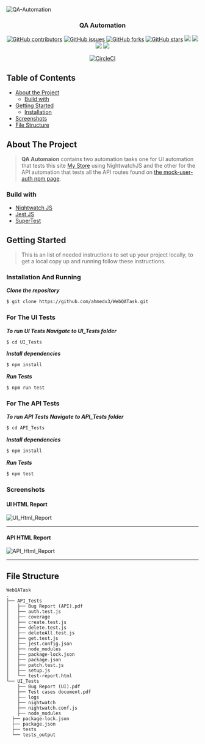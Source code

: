 
![QA-Automation](https://github.com/ahmedx3/WebQATask/assets/45081989/7e328c0f-f4c3-40f0-934d-90f4d3f5b155)

<h3 align="center">QA Automation</h3>

<div align="center">

[![GitHub contributors](https://img.shields.io/github/contributors/ahmedx3/WebQATask)](https://github.com/ahmedx3/WebQATask/contributors)
[![GitHub issues](https://img.shields.io/github/issues/ahmedx3/WebQATask)](https://github.com/ahmedx3/WebQATask/issues)
[![GitHub forks](https://img.shields.io/github/forks/ahmedx3/WebQATask)](https://github.com/ahmedx3/WebQATask/network)
[![GitHub stars](https://img.shields.io/github/stars/ahmedx3/WebQATask)](https://github.com/ahmedx3/WebQATask/stargazers)
<img src="https://img.shields.io/github/languages/count/ahmedx3/WebQATask" />
<img src="https://img.shields.io/github/languages/top/ahmedx3/WebQATask" />
<img src="https://img.shields.io/github/languages/code-size/ahmedx3/WebQATask" />
<img src="https://img.shields.io/github/issues-pr-raw/ahmedx3/WebQATask" />

[![CircleCI](https://circleci.com/gh/ahmedx3/WebQATask.svg?style=shield)](https://circleci.com/gh/ahmedx3/WebQATask)

</div>

## Table of Contents

- [About the Project](#about-the-project)
  - [Build with](#build-with)
- [Getting Started](#getting-started)
  - [Installation](#Installation-And-Running)
- [Screenshots](#screenshots)
- [File Structure](#file-structure)

## About The Project
> **QA Automaion** contains two automation tasks one for UI automation that tests this site [My Store](multiformis.com) using NightwatchJS and the other for the API automation that tests all the API routes found on [the mock-user-auth npm page](https://www.npmjs.com/package/mock-user-auth).

### Build with
- [Nightwatch JS](https://nightwatchjs.org/)
- [Jest JS](https://jestjs.io/)
- [SuperTest](https://www.npmjs.com/package/supertest)

## Getting Started
> This is an list of needed instructions to set up your project locally, to get a local copy up and running follow these instructions.

### Installation And Running

**_Clone the repository_**

```sh
$ git clone https://github.com/ahmedx3/WebQATask.git
```

### For The UI Tests

**_To run UI Tests Navigate to UI_Tests folder_**
```sh
$ cd UI_Tests
```

**_Install dependencies_**

```sh
$ npm install
```

**_Run Tests_**

```sh
$ npm run test
```

### For The API Tests

**_To run API Tests Navigate to API_Tests folder_**
```sh
$ cd API_Tests
```

**_Install dependencies_**

```sh
$ npm install
```

**_Run Tests_**

```sh
$ npm test
```

### Screenshots

#### UI HTML Report
![UI_Html_Report](https://github.com/ahmedx3/WebQATask/assets/45081989/16ef43d0-a170-4884-88d9-669cc71b6335)

<hr />

#### API HTML Report
![API_Html_Report](https://github.com/ahmedx3/WebQATask/assets/45081989/f3f7f91b-1c3e-434f-9671-c2bbaa104bdb)

<hr />

## File Structure
                                    
    WebQATask
    .
    ├── API_Tests
    │   ├── Bug Report (API).pdf
    │   ├── auth.test.js
    │   ├── coverage
    │   ├── create.test.js
    │   ├── delete.test.js
    │   ├── deleteAll.test.js
    │   ├── get.test.js
    │   ├── jest.config.json
    │   ├── node_modules
    │   ├── package-lock.json
    │   ├── package.json
    │   ├── patch.test.js
    │   ├── setup.js
    │   └── test-report.html
    └── UI_Tests
        ├── Bug Report (UI).pdf
        ├── Test cases document.pdf
        ├── logs
        ├── nightwatch
        ├── nightwatch.conf.js
        ├── node_modules
      ├── package-lock.json
      ├── package.json
      ├── tests
      └── tests_output
